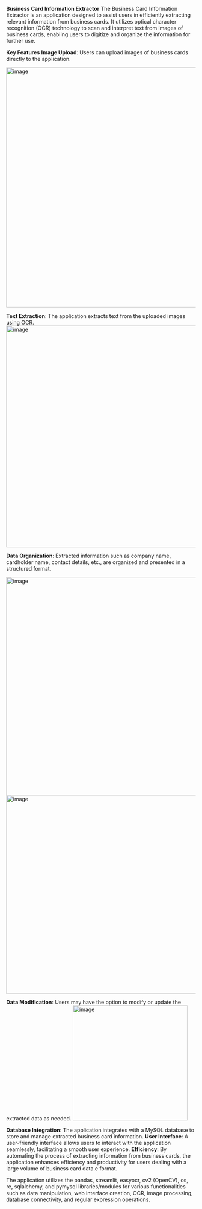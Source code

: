 




**Business Card Information Extractor**
The Business Card Information Extractor is an application designed to assist users in efficiently extracting relevant information from business cards. It utilizes optical character recognition (OCR) technology to scan and interpret text from images of business cards, enabling users to digitize and organize the information for further use.

**Key Features**
**Image Upload**: Users can upload images of business cards directly to the application.

<img width="637" alt="image" src="https://github.com/kalai2315/Bixcard_project/assets/152251807/dbe60a45-4c2e-4f5f-9b1a-e1fcc92851d0">


**Text Extraction**: The application extracts text from the uploaded images using OCR.
<img width="588" alt="image" src="https://github.com/kalai2315/Bixcard_project/assets/152251807/b5bedbe0-2879-4484-86b1-fc6fb6310b9b">

**Data Organization**: Extracted information such as company name, cardholder name, contact details, etc., are organized and presented in a structured format.

<img width="578" alt="image" src="https://github.com/kalai2315/Bixcard_project/assets/152251807/e4cbb42e-dd4a-4d7e-b51f-00d66832c036">

<img width="527" alt="image" src="https://github.com/kalai2315/Bixcard_project/assets/152251807/b30f1eff-db56-4ebc-bbd2-90cf61dfda5d">


**Data Modification**: Users may have the option to modify or update the extracted data as needed.
<img width="305" alt="image" src="https://github.com/kalai2315/Bixcard_project/assets/152251807/073298c2-3405-4c0f-bf8a-67ecb0b0e136">

**Database Integration**: The application integrates with a MySQL database to store and manage extracted business card information.
**User Interface**: A user-friendly interface allows users to interact with the application seamlessly, facilitating a smooth user experience.
**Efficiency**: By automating the process of extracting information from business cards, the application enhances efficiency and productivity for users dealing with a large volume of business card data.e format.

The application utilizes the pandas, streamlit, easyocr, cv2 (OpenCV), os, re, sqlalchemy, and pymysql libraries/modules 
for various functionalities such as data manipulation, web interface creation, OCR, image processing, database connectivity, 
and regular expression operations.
